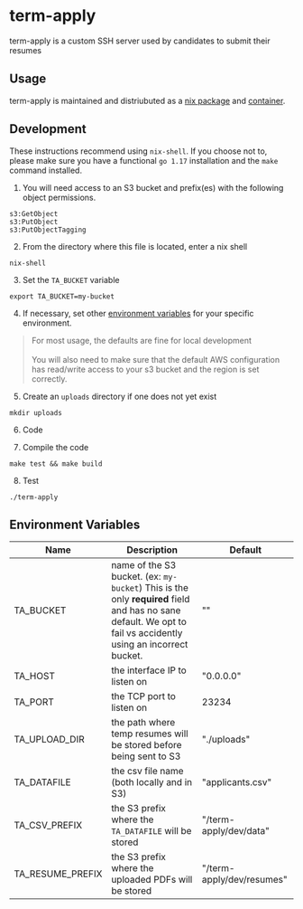 # term-apply

term-apply is a custom SSH server used by candidates to submit their resumes

## Usage

term-apply is maintained and distriubuted as a [nix package](https://github.com/Nebulaworks/nix-garage/blob/master/pkgs/term-apply/default.nix) and [container](https://hub.docker.com/r/nebulaworks/term-apply).

## Development

These instructions recommend using `nix-shell`. If you choose not to, please make sure you have a functional `go 1.17` installation and the `make` command installed.

1. You will need access to an S3 bucket and prefix(es) with the following object permissions.

```
s3:GetObject
s3:PutObject
s3:PutObjectTagging
```

2. From the directory where this file is located, enter a nix shell
```
nix-shell
```

3. Set the `TA_BUCKET` variable
```
export TA_BUCKET=my-bucket
```

4. If necessary, set other [environment variables](#environment-variables) for your specific environment.
> For most usage, the defaults are fine for local development <br><br>
> You will also need to make sure that the default AWS configuration has read/write access to your s3 bucket and the region is set correctly. 

5. Create an `uploads` directory if one does not yet exist
```
mkdir uploads
```

6. Code

7. Compile the code
```
make test && make build
```

8. Test
```
./term-apply
```

## Environment Variables

| Name | Description | Default |
|------|-------------|---------|
| TA_BUCKET | name of the S3 bucket. (ex: `my-bucket`) This is the only **required** field and has no sane default. We opt to fail vs accidently using an incorrect bucket. | "" |
| TA_HOST | the interface IP to listen on  | "0.0.0.0" |
| TA_PORT | the TCP port to listen on | 23234 |
| TA_UPLOAD_DIR | the path where temp resumes will be stored before being sent to S3 | "./uploads" |
| TA_DATAFILE | the csv file name (both locally and in S3) | "applicants.csv" |
| TA_CSV_PREFIX | the S3 prefix where the `TA_DATAFILE` will be stored | "/term-apply/dev/data" |
| TA_RESUME_PREFIX | the S3 prefix where the uploaded PDFs will be stored | "/term-apply/dev/resumes" |
